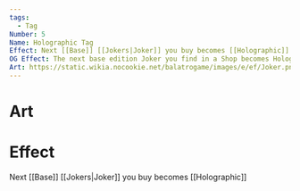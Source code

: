 ```yaml
---
tags:
  - Tag
Number: 5
Name: Holographic Tag
Effect: Next [[Base]] [[Jokers|Joker]] you buy becomes [[Holographic]]
OG Effect: The next base edition Joker you find in a Shop becomes Holographic (+10 Mult) and free.
Art: https://static.wikia.nocookie.net/balatrogame/images/e/ef/Joker.png/revision/latest?cb=20230925003651
---
```

# Art
# Effect
Next [[Base]] [[Jokers|Joker]] you buy becomes [[Holographic]]